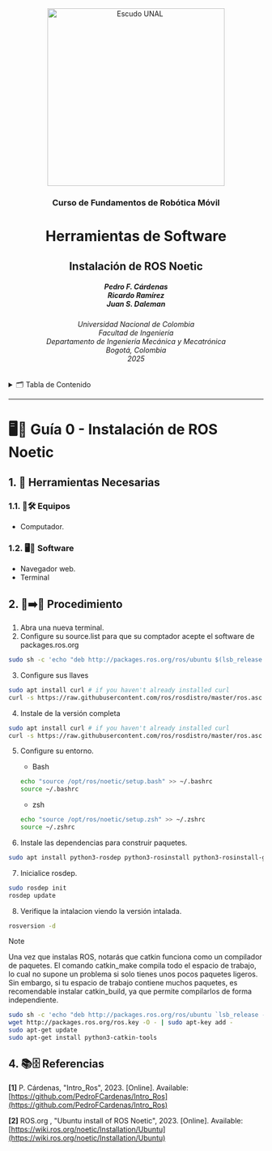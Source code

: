 <div align="center">
<picture>
    <source srcset="https://imgur.com/5bYAzsb.png" media="(prefers-color-scheme: dark)">
    <source srcset="https://imgur.com/Os03JoE.png" media="(prefers-color-scheme: light)">
    <img src="https://imgur.com/Os03JoE.png" alt="Escudo UNAL" width="350px">
</picture>

<h3>Curso de Fundamentos de Robótica Móvil</h3>

<h1>Herramientas de Software</h1>

<h2>Instalación de ROS Noetic</h2>

<h5>Pedro F. Cárdenas<br>
    Ricardo Ramírez<br>
    Juan S. Daleman</h5>

<h6>Universidad Nacional de Colombia<br>
    Facultad de Ingeniería<br>
    Departamento de Ingeniería Mecánica y Mecatrónica<br>
    Bogotá, Colombia<br>
    2025</h6>
</div>

<details>
    <summary>🗂️ Tabla de Contenido</summary>

<!-- TOC -->
- [1. 🧰 Herramientas Necesarias](#1--herramientas-necesarias)
  - [1.1. 🔭🛠️ Equipos](#11-️-equipos)
  - [1.2. 🖥️💾 Software](#12-️-software)
- [2. 🔧️➡️🚀 Procedimiento](#2-️️-procedimiento)
- [4. 📚🗄️ Referencias](#4-️-referencias)

</details>

---

<h1> 🖥️📂 Guía 0 - Instalación de ROS Noetic</h1>

## 1. 🧰 Herramientas Necesarias

### 1.1. 🔭🛠️ Equipos

  - Computador.

### 1.2. 🖥️💾 Software

  - Navegador web.
  - Terminal

## 2. 🔧️➡️🚀 Procedimiento

1. Abra una nueva terminal.
2. Configure su source.list para que su comptador acepte el software de packages.ros.org

```sh
sudo sh -c 'echo "deb http://packages.ros.org/ros/ubuntu $(lsb_release -sc) main" > /etc/apt/sources.list.d/ros-latest.list'
```

3. Configure sus llaves

```sh
sudo apt install curl # if you haven't already installed curl
curl -s https://raw.githubusercontent.com/ros/rosdistro/master/ros.asc | sudo apt-key add -
```

4. Instale de la versión completa

```sh
sudo apt install curl # if you haven't already installed curl
curl -s https://raw.githubusercontent.com/ros/rosdistro/master/ros.asc | sudo apt-key add -
```

5. Configure su entorno.

    - Bash
    ```sh
    echo "source /opt/ros/noetic/setup.bash" >> ~/.bashrc
    source ~/.bashrc
    ```
    - zsh
    ```sh
    echo "source /opt/ros/noetic/setup.zsh" >> ~/.zshrc
    source ~/.zshrc
    ```

6. Instale las dependencias para construir paquetes.

```sh
sudo apt install python3-rosdep python3-rosinstall python3-rosinstall-generator python3-wstool build-essential
```

7. Inicialice rosdep.

```sh
sudo rosdep init
rosdep update
```

8. Verifique la intalacion viendo la versión intalada.

```sh
rosversion -d
```

>[!NOTE]
>Una vez que instalas ROS, notarás que catkin funciona como un compilador de paquetes. El comando catkin_make compila todo el espacio de trabajo, lo cual no supone un problema si solo tienes unos pocos paquetes ligeros. Sin embargo, si tu espacio de trabajo contiene muchos paquetes, es recomendable instalar catkin_build, ya que permite compilarlos de forma independiente.
>```sh
>sudo sh -c 'echo "deb http://packages.ros.org/ros/ubuntu `lsb_release -sc` main" > /etc/apt/sources.list.d/ros-latest.list'
>wget http://packages.ros.org/ros.key -O - | sudo apt-key add -
>sudo apt-get update
>sudo apt-get install python3-catkin-tools
>```


## 4. 📚🗄️ Referencias

**[1]** P. Cárdenas, "Intro_Ros", 2023. [Online]. Available: [https://github.com/PedroFCardenas/Intro_Ros](https://github.com/PedroFCardenas/Intro_Ros)

**[2]** ROS.org , "Ubuntu install of ROS Noetic", 2023. [Online]. Available: [https://wiki.ros.org/noetic/Installation/Ubuntu](https://wiki.ros.org/noetic/Installation/Ubuntu)